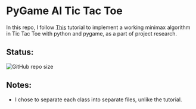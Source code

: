 # PyGame AI Tic Tac Toe

In this repo, I follow [This](https://www.youtube.com/watch?v=Bk9hlNZc6sE) tutorial to implement a working minimax algorithm in Tic Tac Toe with python and pygame, as a part of project research.

## Status:

![GitHub repo size](https://img.shields.io/github/repo-size/ADolbyB/pygame-ai-tictactoe?label=Repo%20Size&logo=Github)

## Notes:

- I chose to separate each class into separate files, unlike the tutorial.